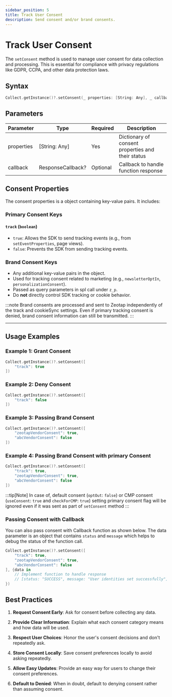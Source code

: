 ```yaml
---
sidebar_position: 5
title: Track User Consent
description: Send consent and/or brand consents.
---
```


# Track User Consent

The `setConsent` method is used to manage user consent for data collection and processing. This is essential for compliance with privacy regulations like GDPR, CCPA, and other data protection laws.

## Syntax

```swift
Collect.getInstance()?.setConsent(_ properties: [String: Any], _ callback: ResponseCallback?)
```

## Parameters

| Parameter | Type | Required | Description |
|-----------|------|----------|-------------|
| properties | [String: Any] | Yes | Dictionary of consent properties and their status |
| callback | ResponseCallback? | Optional | Callback to handle function response |


## Consent Properties

The consent properties is a object containing key-value pairs. It includes:

### Primary Consent Keys

#### `track` (`boolean`)
- `true`: Allows the SDK to send tracking events (e.g., from `setEventProperties`, page views).
- `false`: Prevents the SDK from sending tracking events.

### Brand Consent Keys

- Any additional key-value pairs in the object.
- Used for tracking consent related to marketing (e.g., `newsletterOptIn`, `personalizationConsent`).
- Passed as query parameters in spl call under `z_p`.
- Do **not** directly control SDK tracking or cookie behavior.

:::note
Brand consents are processed and sent to Zeotap independently of the track and cookieSync settings. Even if primary tracking consent is denied, brand consent information can still be transmitted.
:::

---

## Usage Examples

### Example 1: Grant Consent

```swift
Collect.getInstance()?.setConsent([
    "track": true
])
```

### Example 2: Deny Consent

```swift
Collect.getInstance()?.setConsent([
    "track": false
])
```

### Example 3: Passing Brand Consent

```swift
Collect.getInstance()?.setConsent([
    "zeotapVendorConsent": true,
    "abcVendorConsent": false
])
```

### Example 4: Passing Brand Consent with primary Consent

```swift
Collect.getInstance()?.setConsent([
    "track": true,
    "zeotapVendorConsent": true,
    "abcVendorConsent": false
])
```

:::tip[Note]
In case of, default consent (`optOut`: `false`)  or CMP consent (`useConsent`: `true` and `checkForCMP`: `true`) setting primary consent flag will be ignored even if it was sent as part of `setConsent` method
:::

### Passing Consent with Callback

You can also pass consent with Callback function as shown below. The data parameter is an object that contains `status` and `message` which helps to debug the status of the function call. 

```swift
Collect.getInstance()?.setConsent([
    "track": true,
    "zeotapVendorConsent": true,
    "abcVendorConsent": false
], {data in 
    // Implement function to handle response
    // [status: "SUCCESS", message: "User identities set successfully"]
})
```

## Best Practices

1. **Request Consent Early**: Ask for consent before collecting any data.

2. **Provide Clear Information**: Explain what each consent category means and how data will be used.

3. **Respect User Choices**: Honor the user's consent decisions and don't repeatedly ask.

4. **Store Consent Locally**: Save consent preferences locally to avoid asking repeatedly.

5. **Allow Easy Updates**: Provide an easy way for users to change their consent preferences.

6. **Default to Denied**: When in doubt, default to denying consent rather than assuming consent.
